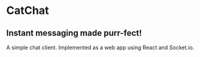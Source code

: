 # CatChat
## Instant messaging made purr-fect!
A simple chat client. Implemented as a web app using React and Socket.io.